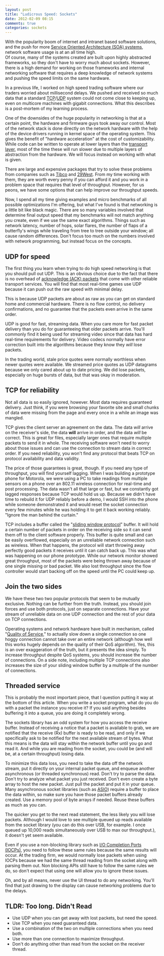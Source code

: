 ```yaml
---
layout: post
title: "Ludicrous Speed: Sockets"
date: 2012-02-09 08:15
comments: true
categories: sockets
---
```


With the popularity boom of internet and intranet based software solutions, and the push for more
[Service Oriented Architecture (SOA) systems][soa], network software usage is at an all time high.  
Of course, many of the systems created are built upon highly abstracted frameworks, so they don't 
have to worry much about sockets.  However, there is a high demand for working on those 
frameworks and internal networking software that requires a deep knowledge of network systems and 
pushing the speed limits on the same hardware.  

In a previous life, I worked on high speed trading software where our traders worried about
millisecond delays.  We pushed and received so much data that a standard [TCP][tcp]/[UDP][udp] system could not
come close to keeping up, even on multicore machines with gigabit connections.  What this describes
is a post-mortem of my learning process.

<!-- more -->

One of the downsides of the huge popularity in networking is that at a certain point, the hardware
and firmware guys took away our control.  Most of the network stack is done directly on the network
hardware with the help of the device drivers running in kernel space of the operating system.  This gives
the benefit of "hardware acceleration" at the cost of customizability.  While code can be written to operate
at lower layers than the [transport layer][transport layer], most of the time these will run slower due 
to multiple layers of abstraction from the hardware.  We will focus instead on working with what is given.

There are large and expensive packages that try to solve these problems from companies such as 
[Tibco](http://www.tibco.com/) and [29West](http://www.informatica.com/us/products/messaging/). 
From my time working with them, they are worth every penny if you can afford it and you work in
a problem space that requires that level of throughput.  However, for us peons, we have some options that
can help improve our throughput speeds.

Now, I spend all my time giving examples and micro benchmarks of all possible optimizations I'm offering,
but what I've found is that networking is a little bit like black magic.  There are so many variables
involved that determine final output speed that my benchmarks will not match anything you create, even
if we use the same exact algorithms.  Things such as network latency, number of hops, solar flares, the number
of flaps of a butterfly's wings while traveling from tree to tree outside your window; all cause random differences.
Don't focus too much on the numbers involved with network programming, but instead focus on the concepts.

UDP for speed
-------------

The first thing you learn when trying to do high speed networking is that you should pull out UDP.  This
is an obvious choice due to the fact that there is no overhead of [acknowledge (ACK) packets][ack] that come with
other reliable transport services.  You will find that most real-time games use UDP because it can push
out the raw speed with minimal delay.  

This is because UDP packets are about as raw as you can get on standard home and commercial hardware.  There 
is no flow control, no delivery confirmations, and no guarantee that the packets even arrive in the same order.

UDP is good for fast, streaming data.  When you care more for fast packet delivery than you do for guaranteeing
that older packets arrive.  You'll commonly find it being used for streaming video since that data has 
hard real-time requirements for delivery.  Video codecs normally have error correction built into the 
algorithms because they know they *will* lose packets.

In the trading world, stale price quotes were normally worthless when newer quotes were available.  We streamed
price quotes as UDP datagrams because we only cared about up to date pricing.  We did lose packets, especially 
on huge bursts of data, but that was okay in moderation.

TCP for reliability
-------------------

Not all data is so easily ignored, however.  Most data requires guaranteed delivery.  Just think, if you 
were browsing your favorite site and small chunks of data were missing from the page and every once in a while
an image was mangled.

TCP gives the client server an agreement on the data.  The data *will* arrive on the receiver's side,
the data **will** arrive in order, and the data *will* be correct.  This is great for files, especially 
larger ones that require multiple packets to send it in whole.  The receiving software won't need to 
worry about those issues and can use the connection to stream data in correct order.  If you need 
reliability, you won't find any protocol that beats TCP on protocol availability and data validity.

The price of those guarantees is great, though.  If you need any type of throughput, you will find
yourself lagging.  When I was building a prototype phone for Motorola, we were using a PC to take readings
from multiple sensors on a phone over an 802.11 wireless connection for real-time and post processing.
The data wasn't all that large or fast, but we constantly got lagged responses because TCP would hold us up.
Because we didn't have time to rebuild it for UDP reliably before a demo, I would SSH into the phone
while someone demonstrated it and would reset the socket connection every few minutes while he was holding
it to get it back working reliably.  "Ignore the man behind the curtain."

TCP includes a buffer called the "[sliding window protocol][sliding window]" buffer.  It will hold a certain number of packets in order
on the receiving side so it can send them off to the client software properly.  This buffer is quite small
and can be easily overflowed, especially on an unreliable network connection such as wireless.  When that
happens, the protocol will start throwing away perfectly good packets it receives until it can catch
back up.  This was what was happening on our phone prototype.  While our network monitor showed great
throughput, most of the packets were being thrown away because of one single missing or bad packet.  We also
lost throughput since the flow controller would start backing off on the speed until the PC could keep up.

Join the two sides
------------------

We have these two two popular protocols that seem to be mutually exclusive.  Nothing can be further from
the truth.  Instead, you should join forces and use both protocols, just on separate connections.  Have
your stream of unreliable data on one UDP connection and the rest of your data on TCP connections.

Operating systems and network hardware have built in mechanism, called "[Quality of Service][qos],"
to actually slow down a single connection so one hoggy connection cannot take over an entire network 
(although how well this works hugely depends on the quality of their QoS algorithm).  Yes, this is an
over exaggeration of the truth, but it presents the idea simply.  To increase throughput despite QoS
systems, you should increase the number of connections.  On a side note, including multiple TCP 
connections also increases the size of your sliding window buffer by a multiple of the number of 
connections.

Threaded service
----------------

This is probably the most important piece, that I question putting it way at the bottom of this article.
When you write a socket program, what do you do with a packet the instance you receive it?  If you said
anything besides buffering it into a queue, you are doing it completely wrong.

The sockets library has an odd system for how you access the receive buffer.  Instead of receiving a
notice that a packet is available to grab, we are notified that the receive (Rx) buffer is ready to be
read, and only if we specifically ask to be notified for the next available stream of bytes.  What this
means is the data will stay within the network buffer until you go and read it.  And while you are reading
from the socket, you could be (and will be, at a certain throughput) losing data.

To minimize this data loss, you need to take the data off the network stream, put it directly on your
internal packet queue, and enqueue another asynchronous (or threaded synchronous) read.  Don't try to parse
the data.  Don't try to analyze what packet you just received.  Don't even create a byte array to host the new
packet.  Just pull the packet and put it in your queue.  Many asynchronous socket libraries (such as [ASIO][asio])
require a buffer to place the data within, so make sure you have those packet buffers already created.  Use
a memory pool of byte arrays if needed.  Reuse these buffers as much as you can.

The quicker you get to the next read statement, the less likely you will lose packets.  Although I would 
love to see multiple queued up reads available from the socket library (you can do this over USB, for
example.  I once queued up 10,000 reads simultaneously over USB to max our throughput.), it doesn't yet 
seem available.

Even if you use a non-blocking library such as [I/O Completion Ports (IOCPs)][iocp], you need to follow these same rules
because the same results will occur.  At the trading firm, we would normally lose packets when using 
IOCPs because we had the same thread reading from the socket along with parsing them out.  Non blocking APIs
still have to follow the same rules we do, so don't expect that using one will allow you to ignore these issues.

Oh, and by all means, never use the UI thread to do any networking.  You'll find that just drawing to the display
can cause networking problems due to the delays.

TLDR: Too long. Didn't Read
---------------------------

* Use UDP when you can get away with lost packets, but need the speed.
* Use TCP when you need guaranteed data.
* Use a combination of the two on multiple connections when you need both.
* Use more than one connection to maximize throughput.
* Don't do anything other than read from the socket on the receiver thread.

[soa]: http://en.wikipedia.org/wiki/Service-oriented_architecture
[iocp]: http://en.wikipedia.org/wiki/Input/output_completion_port
[qos]: http://en.wikipedia.org/wiki/Quality_of_service
[ack]: http://en.wikipedia.org/wiki/Acknowledgement_(data_networks)
[transport layer]: http://en.wikipedia.org/wiki/Transport_layer
[tcp]: http://en.wikipedia.org/wiki/Transmission_Control_Protocol
[udp]: http://en.wikipedia.org/wiki/User_Datagram_Protocol
[sliding window]: http://en.wikipedia.org/wiki/Sliding_window_protocol
[asio]: http://www.boost.org/doc/libs/1_48_0/doc/html/boost_asio.html
